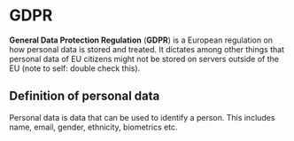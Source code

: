 # GDPR

**General Data Protection Regulation** (**GDPR**) is a European regulation on
how personal data is stored and treated. It dictates among other things that
personal data of EU citizens might not be stored on servers outside of the EU
(note to self: double check this).

## Definition of personal data

Personal data is data that can be used to identify a person. This includes name,
email, gender, ethnicity, biometrics etc.
